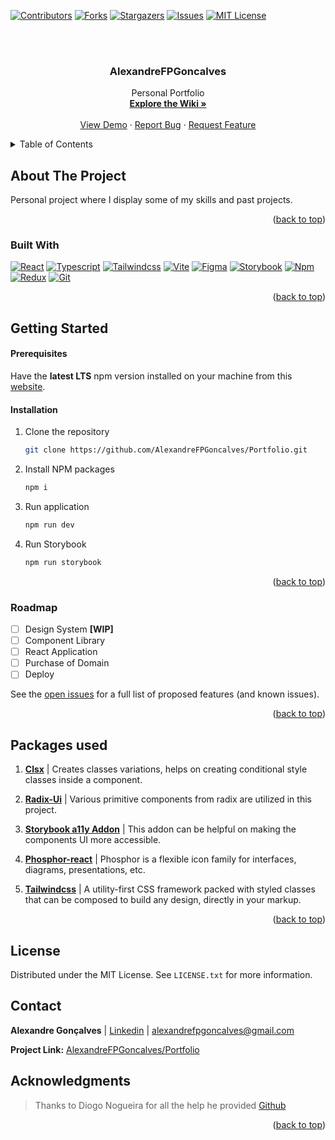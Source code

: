 <a name="readme-top"></a>

[![Contributors][contributors-shield]][contributors-url] [![Forks][forks-shield]][forks-url] [![Stargazers][stars-shield]][stars-url] [![Issues][issues-shield]][issues-url] [![MIT License][license-shield]][license-url]

<!-- PROJECT LOGO -->

<br />
<br />

<div align="center">
  <!-- <a href="https://github.com/github_username/repo_name"> -->
    <!-- <img src="images/logo.png" alt="Logo" width="80" height="80"> -->
  <!-- </a> -->

<h3 align="center">AlexandreFPGoncalves</h3>
  <p align="center">
    Personal Portfolio
    <br />
    <a href="https://github.com/AlexandreFPGoncalves/Portfolio/wiki"><strong>Explore the Wiki »</strong></a>
    <br />
    <br />
    <a href="#">View Demo</a>
    ·
    <a href="https://github.com/AlexandreFPGoncalves/Portfolio/issues">Report Bug</a>
    ·
    <a href="https://github.com/AlexandreFPGoncalves/Portfolio/issues">Request Feature</a>
  </p>
</div>

<!-- TABLE OF CONTENTS -->
<details>
  <summary>Table of Contents</summary>
  <ol>
    <li>
      <a href="#about-the-project">About The Project</a>
      <ul>
        <li><a href="#built-with">Built With</a></li>
      </ul>
    </li>
    <li>
      <a href="#getting-started">Getting Started</a>
      <ul>
        <li><a href="#prerequisites">Prerequisites</a></li>
        <li><a href="#installation">Installation</a></li>
      </ul>
    </li>
    <li><a href="#roadmap">Roadmap</a></li>
    <li><a href="#packages-used">Packages Used</a></li>
    <li><a href="#license">License</a></li>
    <li><a href="#contact">Contact</a></li>
    <li><a href="#acknowledgments">Acknowledgments</a></li>
  </ol>
</details>

<!-- ABOUT THE PROJECT -->

## About The Project

<!-- [![Product Name Screen Shot][product-screenshot]](https://example.com) -->

Personal project where I display some of my skills and past projects.

<p align="right">(<a href="#readme-top">back to top</a>)</p>

### Built With

[![React][react-shield]][react-url] [![Typescript][typescript-shield]][typescript-url] [![Tailwindcss][tailwindcss-shield]][tailwindcss-url] [![Vite][vite-shield]][vite-url] [![Figma][figma-shield]][figma-url] [![Storybook][storybook-shield]][storybook-url] [![Npm][npm-shield]][npm-url] [![Redux][redux-shield]][redux-url] [![Git][git-shield]][git-url]

<p align="right">(<a href="#readme-top">back to top</a>)</p>

<!-- GETTING STARTED -->

## Getting Started

#### Prerequisites

Have the <b>latest LTS</b> npm version installed on your machine from this [website](https://nodejs.org/en/).

#### Installation

1. Clone the repository
   ```sh
   git clone https://github.com/AlexandreFPGoncalves/Portfolio.git
   ```
2. Install NPM packages
   ```sh
   npm i
   ```
3. Run application
   ```sh
   npm run dev
   ```
4. Run Storybook
   ```sh
   npm run storybook
   ```

<p align="right">(<a href="#readme-top">back to top</a>)</p>

<!-- ROADMAP -->

### Roadmap

- [ ] Design System **[WIP]**
- [ ] Component Library
- [ ] React Application
- [ ] Purchase of Domain
- [ ] Deploy

See the [open issues](https://github.com/github_username/repo_name/issues) for a full list of proposed features (and known issues).

<p align="right">(<a href="#readme-top">back to top</a>)</p>

<!-- PACKAGES USED -->

## Packages used

1. <b>[Clsx](https://www.npmjs.com/package/clsx)</b> | Creates classes variations, helps on creating conditional style classes inside a component.
   <br>

2. <b>[Radix-Ui](https://www.radix-ui.com)</b> | Various primitive components from radix are utilized in this project.
   <br>

3. <b>[Storybook a11y Addon](https://www.npmjs.com/package/phosphor-react)</b> | This addon can be helpful on making the components UI more accessible.
   <br>

4. <b>[Phosphor-react](https://www.npmjs.com/package/phosphor-react)</b> | Phosphor is a flexible icon family for interfaces, diagrams, presentations, etc.
   <br>

5. <b>[Tailwindcss](https://tailwindcss.com)</b> | A utility-first CSS framework packed with styled classes that can be composed to build any design, directly in your markup.

<p align="right">(<a href="#readme-top">back to top</a>)</p>

<!-- LICENSE -->

## License

Distributed under the MIT License. See `LICENSE.txt` for more information.

<!-- CONTACT -->

## Contact

**Alexandre Gonçalves** | [Linkedin](https://www.linkedin.com/in/alexandre-gonçalves-3a4a53227/) | alexandrefpgoncalves@gmail.com

**Project Link:** [AlexandreFPGoncalves/Portfolio](https://github.com/AlexandreFPGoncalves/Portfolio)

<!-- ACKNOWLEDGMENTS -->

## Acknowledgments

> Thanks to Diogo Nogueira for all the help he provided [Github](https://github.com/isneru)

<p align="right">(<a href="#readme-top">back to top</a>)</p>

<!-- MARKDOWN LINKS & IMAGES -->
<!-- https://www.markdownguide.org/basic-syntax/#reference-style-links -->

[contributors-shield]: https://img.shields.io/github/contributors/AlexandreFPGoncalves/Portfolio.svg?style=for-the-badge
[contributors-url]: https://github.com/AlexandreFPGoncalves/Portfolio/graphs/contributors
[forks-shield]: https://img.shields.io/github/forks/AlexandreFPGoncalves/Portfolio.svg?style=for-the-badge
[forks-url]: https://github.com/AlexandreFPGoncalves/Portfolio/network/members
[stars-shield]: https://img.shields.io/github/stars/AlexandreFPGoncalves/Portfolio?style=for-the-badge
[stars-url]: https://github.com/AlexandreFPGoncalves/Portfolio/stargazers
[issues-shield]: https://img.shields.io/github/issues/AlexandreFPGoncalves/Portfolio.svg?style=for-the-badge
[issues-url]: https://github.com/AlexandreFPGoncalves/Portfolio/issues
[license-shield]: https://img.shields.io/github/license/AlexandreFPGoncalves/Portfolio.svg?style=for-the-badge
[license-url]: https://github.com/AlexandreFPGoncalves/Portfolio/blob/master/LICENSE.txt
[linkedin-shield]: https://img.shields.io/badge/-LinkedIn-black.svg?style=for-the-badge&logo=linkedin&colorB=555
[linkedin-url]: https://www.linkedin.com/in/alexandre-gonçalves-3a4a53227/

<!-- Languages Shields -->

[react-shield]: https://img.shields.io/badge/React-20232A?style=for-the-badge&logo=react&logoColor=61DAFB
[react-url]: https://reactjs.org/
[typescript-shield]: https://img.shields.io/badge/typescript-%23007ACC.svg?style=for-the-badge&logo=typescript&logoColor=white
[typescript-url]: https://www.typescriptlang.org
[tailwindcss-shield]: https://img.shields.io/badge/tailwindcss-%2338B2AC.svg?style=for-the-badge&logo=tailwind-css&logoColor=white
[tailwindcss-url]: https://tailwindcss.com
[vite-shield]: https://img.shields.io/badge/vite-%23646CFF.svg?style=for-the-badge&logo=vite&logoColor=white
[vite-url]: https://vitejs.dev/
[figma-shield]: https://img.shields.io/badge/figma-%23F24E1E.svg?style=for-the-badge&logo=figma&logoColor=white
[figma-url]: https://www.figma.com
[storybook-shield]: https://img.shields.io/badge/-Storybook-FF4785?style=for-the-badge&logo=storybook&logoColor=white
[storybook-url]: https://storybook.js.org
[npm-shield]: https://img.shields.io/badge/NPM-%23000000.svg?style=for-the-badge&logo=npm&logoColor=white
[npm-url]: https://www.npmjs.com
[redux-shield]: https://img.shields.io/badge/redux-%23593d88.svg?style=for-the-badge&logo=redux&logoColor=white
[redux-url]: https://redux.js.org
[git-shield]: https://img.shields.io/badge/git-%23F05033.svg?style=for-the-badge&logo=git&logoColor=white
[git-url]: https://git-scm.com

<!-- [product-screenshot]: images/screenshot.png -->
